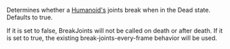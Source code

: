 Determines whether a [Humanoid's](https://developer.roblox.com/en-us/api-reference/class/Humanoid) joints break when in the Dead state. Defaults to true.

If it is set to false, BreakJoints will not be called on death or after death. If it is set to true, the existing break-joints-every-frame behavior will be used.